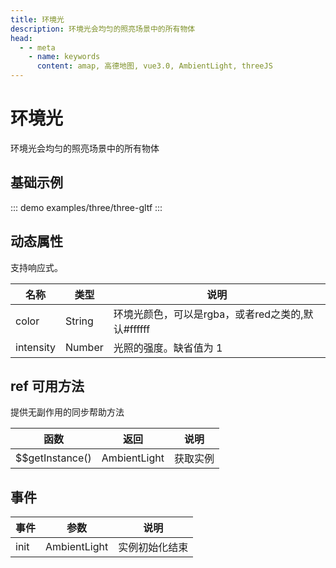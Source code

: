 ```yaml
---
title: 环境光
description: 环境光会均匀的照亮场景中的所有物体
head:
  - - meta
    - name: keywords
      content: amap, 高德地图, vue3.0, AmbientLight, threeJS
---
```


# 环境光
环境光会均匀的照亮场景中的所有物体

## 基础示例

::: demo
examples/three/three-gltf
:::


## 动态属性
支持响应式。

名称 | 类型                                         | 说明
---|--------------------------------------------|---|
color | String                                     | 环境光颜色，可以是rgba，或者red之类的,默认#ffffff
intensity | Number                              | 光照的强度。缺省值为 1

## ref 可用方法
提供无副作用的同步帮助方法

函数 | 返回    | 说明
---|-------|---|
$$getInstance() | AmbientLight | 获取实例

## 事件

事件 | 参数 | 说明
---|---|---|
init | AmbientLight | 实例初始化结束

